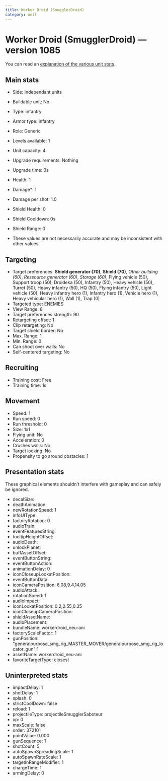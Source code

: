 ```yaml
---
title: Worker Droid (SmugglerDroid)
category: unit
---
```


# Worker Droid (SmugglerDroid) — version 1085

You can read an [explanation  of the various unit stats](unitexplained.md).

## Main stats

  * Side: Independant units
  * Buildable unit: No
  * Type: infantry
  * Armor type: infantry
  * Role: Generic
  * Levels available: 1
  * Unit capacity: 4
  * Upgrade requirements: Nothing
  * Upgrade time: 0s
  * Health: 1
  * Damage*: 1
  * Damage per shot: 1.0
  * Shield Health: 0
  * Shield Cooldown: 0s
  * Shield Range: 0

* These values are not necessarily accurate and may be inconsistent with other values

## Targeting

  * Target preferences: **Shield generator (70)**, **Shield (70)**, _Other building (60)_, _Ressource generator (60)_, _Storage (60)_, Flying vehicle (50), Support troop (50), Droideka (50), Infantry (50), Heavy vehicle (50), Turret (50), Heavy infantry (50), HQ (50), Flying infantry (50), Light vehicle (50), Heavy infantry hero (1), Infantry hero (1), Vehicle hero (1), Heavy vehicular hero (1), Wall (1), Trap (0)
  * Targeted type: ENEMIES
  * View Range: 8
  * Target preferences strength: 90
  * Retargeting offset: 1
  * Clip retargeting: No
  * Target shield border: No
  * Max. Range: 1
  * Min. Range: 0
  * Can shoot over walls: No
  * Self-centered targeting: No

## Recruiting

  * Training cost: Free
  * Training time: 1s

## Movement

  * Speed: 1
  * Run speed: 0
  * Run threshold: 0
  * Size: 1x1
  * Flying unit: No
  * Acceleration: 0
  * Crushes walls: No
  * Target locking: No
  * Propensity to go around obstacles: 1

## Presentation stats

These graphical elements shouldn't interfere with gameplay and can safely be ignored.

  * decalSize: 
  * deathAnimation: 
  * newRotationSpeed: 1
  * infoUIType: 
  * factoryRotation: 0
  * audioTrain: 
  * eventFeaturesString: 
  * tooltipHeightOffset: 
  * audioDeath: 
  * unlockPlanet: 
  * buffAssetOffset: 
  * eventButtonString: 
  * eventButtonAction: 
  * animationDelay: 0
  * iconCloseupLookatPosition: 
  * eventButtonData: 
  * iconCameraPosition: 6.08,9.4,14.05
  * audioAttack: 
  * rotationSpeed: 1
  * audioImpact: 
  * iconLookatPosition: 0.2,2.55,0.35
  * iconCloseupCameraPosition: 
  * shieldAssetName: 
  * audioPlacement: 
  * bundleName: workerdroid_neu-ani
  * factoryScaleFactor: 1
  * gunPosition: "generalpurpose_smg_rig_MASTER_MOVER/generalpurpose_smg_rig_locator_gun":1
  * assetName: workerdroid_neu-ani
  * favoriteTargetType: closest

## Uninterpreted stats

  * impactDelay: 1
  * shotDelay: 1
  * splash: 0
  * strictCoolDown: false
  * reload: 1
  * projectileType: projectileSmugglerSaboteur
  * xp: 0
  * maxScale: false
  * order: 372101
  * pointValue: 0.000
  * gunSequence: 1
  * shotCount: 5
  * autoSpawnSpreadingScale: 1
  * autoSpawnRateScale: 1
  * targetInRangeModifier: 1
  * chargeTime: 1
  * armingDelay: 0

